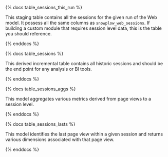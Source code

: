 {% docs table_sessions_this_run %}

This staging table contains all the sessions for the given run of the Web model. It possess all the same columns as `snowplow_web_sessions`. If building a custom module that requires session level data, this is the table you should reference.

{% enddocs %}


{% docs table_sessions %}

This derived incremental table contains all historic sessions and should be the end point for any analysis or BI tools.

{% enddocs %}


{% docs table_sessions_aggs %}

This model aggregates various metrics derived from page views to a session level.

{% enddocs %}


{% docs table_sessions_lasts %}

This model identifies the last page view within a given session and returns various dimensions associated with that page view.

{% enddocs %}
